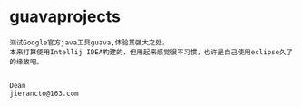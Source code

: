 guavaprojects
========

	测试Google官方java工具guava,体验其强大之处。
	本来打算使用Intellij IDEA构建的，但用起来感觉很不习惯，也许是自己使用eclipse久了的缘故吧。
    
    
    Dean
    jierancto@163.com
